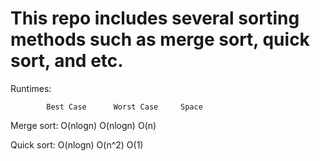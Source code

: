 # This repo includes several sorting methods such as merge sort, quick sort, and etc.

Runtimes:

            Best Case      Worst Case     Space 
            
Merge sort:  O(nlogn)      O(nlogn)      O(n)   

Quick sort:  O(nlogn)      O(n^2)        O(1)   
